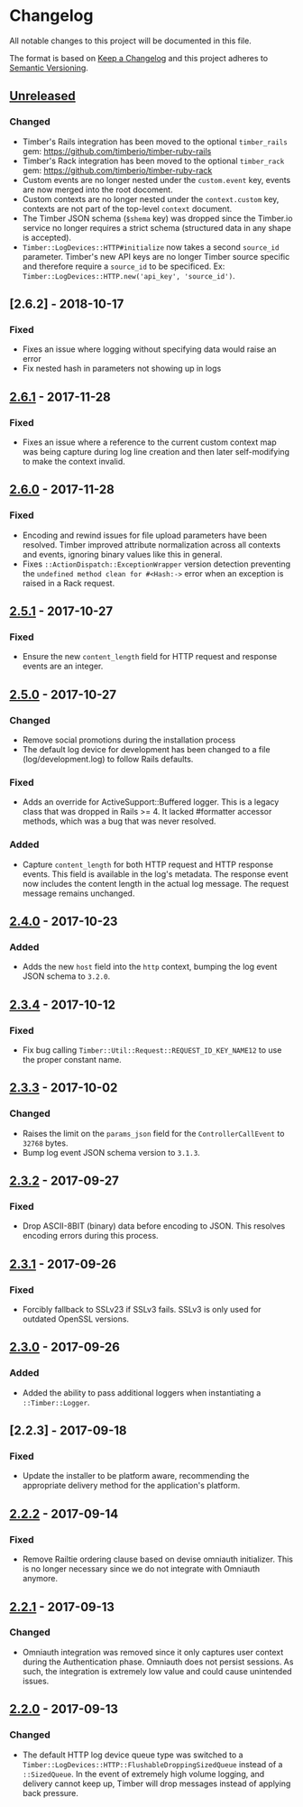 # Changelog

All notable changes to this project will be documented in this file.

The format is based on [Keep a Changelog](http://keepachangelog.com/en/1.0.0/)
and this project adheres to [Semantic Versioning](http://semver.org/spec/v2.0.0.html).

## [Unreleased]

### Changed

  - Timber's Rails integration has been moved to the optional `timber_rails` gem: https://github.com/timberio/timber-ruby-rails
  - Timber's Rack integration has been moved to the optional `timber_rack` gem: https://github.com/timberio/timber-ruby-rack
  - Custom events are no longer nested under the `custom.event` key, events are now merged into the root docoment.
  - Custom contexts are no longer nested under the `context.custom` key, contexts are not part of the top-level `context` document.
  - The Timber JSON schema (`$shema` key) was dropped since the Timber.io service no longer requires a strict schema (structured data in any shape is accepted).
  - `Timber::LogDevices::HTTP#initialize` now takes a second `source_id` parameter. Timber's new API keys are no longer Timber source specific and therefore require a `source_id` to be specificed. Ex: `Timber::LogDevices::HTTP.new('api_key', 'source_id')`.

## [2.6.2] - 2018-10-17

### Fixed

  - Fixes an issue where logging without specifying data would raise an error
  - Fix nested hash in parameters not showing up in logs

## [2.6.1] - 2017-11-28

### Fixed

  - Fixes an issue where a reference to the current custom context map was being capture during log line creation and then later self-modifying to make the context invalid.

## [2.6.0] - 2017-11-28

### Fixed

  - Encoding and rewind issues for file upload parameters have been resolved. Timber
    improved attribute normalization across all contexts and events, ignoring binary
    values like this in general.
  - Fixes `::ActionDispatch::ExceptionWrapper` version detection preventing the `undefined method clean for #<Hash:->` error when an exception is raised in a Rack request.

## [2.5.1] - 2017-10-27

### Fixed

  - Ensure the new `content_length` field for HTTP request and response events are an integer.

## [2.5.0] - 2017-10-27

### Changed

  - Remove social promotions during the installation process
  - The default log device for development has been changed to a file (log/development.log)
    to follow Rails defaults.

### Fixed

  - Adds an override for ActiveSupport::Buffered logger. This is a legacy class that was dropped
    in Rails >= 4. It lacked #formatter accessor methods, which was a bug that was never resolved.

### Added

  - Capture `content_length` for both HTTP request and HTTP response events. This field is
    available in the log's metadata. The response event now includes the content length in the
    actual log message. The request message remains unchanged.

## [2.4.0] - 2017-10-23

### Added

  - Adds the new `host` field into the `http` context, bumping the log event JSON schema to `3.2.0`.

## [2.3.4] - 2017-10-12

### Fixed

  - Fix bug calling `Timber::Util::Request::REQUEST_ID_KEY_NAME12` to use the proper constant name.

## [2.3.3] - 2017-10-02

### Changed

  - Raises the limit on the `params_json` field for the `ControllerCallEvent` to `32768` bytes.
  - Bump log event JSON schema version to `3.1.3`.

## [2.3.2] - 2017-09-27

### Fixed

  - Drop ASCII-8BIT (binary) data before encoding to JSON. This resolves encoding errors during
    this process.

## [2.3.1] - 2017-09-26

### Fixed

  - Forcibly fallback to SSLv23 if SSLv3 fails. SSLv3 is only used for outdated OpenSSL versions.

## [2.3.0] - 2017-09-26

### Added

  - Added the ability to pass additional loggers when instantiating a `::Timber::Logger`.

## [2.2.3] - 2017-09-18

### Fixed

  - Update the installer to be platform aware, recommending the appropriate delivery method
    for the application's platform.


## [2.2.2] - 2017-09-14

### Fixed

  - Remove Railtie ordering clause based on devise omniauth initializer. This is no longer
    necessary since we do not integrate with Omniauth anymore.

## [2.2.1] - 2017-09-13

### Changed

  - Omniauth integration was removed since it only captures user context during the Authentication
    phase. Omniauth does not persist sessions. As such, the integration is extremely low value
    and could cause unintended issues.

## [2.2.0] - 2017-09-13

### Changed

  - The default HTTP log device queue type was switched to a
    `Timber::LogDevices::HTTP::FlushableDroppingSizedQueue` instead of a `::SizedQueue`. In the
    event of extremely high volume logging, and delivery cannot keep up, Timber will drop messages
    instead of applying back pressure.


[Unreleased]: https://github.com/timberio/timber-ruby/compare/v2.6.1...HEAD
[2.6.1]: https://github.com/timberio/timber-ruby/compare/v2.6.0...v2.6.1
[2.6.0]: https://github.com/timberio/timber-ruby/compare/v2.5.1...v2.6.0
[2.5.1]: https://github.com/timberio/timber-ruby/compare/v2.5.0...v2.5.1
[2.5.0]: https://github.com/timberio/timber-ruby/compare/v2.4.0...v2.5.0
[2.4.0]: https://github.com/timberio/timber-ruby/compare/v2.3.4...v2.4.0
[2.3.4]: https://github.com/timberio/timber-ruby/compare/v2.3.3...v2.3.4
[2.3.3]: https://github.com/timberio/timber-ruby/compare/v2.3.2...v2.3.3
[2.3.2]: https://github.com/timberio/timber-ruby/compare/v2.3.1...v2.3.2
[2.3.1]: https://github.com/timberio/timber-ruby/compare/v2.3.0...v2.3.1
[2.3.0]: https://github.com/timberio/timber-ruby/compare/v2.2.2...v2.3.0
[2.2.2]: https://github.com/timberio/timber-ruby/compare/v2.2.2...v2.2.3
[2.2.2]: https://github.com/timberio/timber-ruby/compare/v2.2.1...v2.2.2
[2.2.1]: https://github.com/timberio/timber-ruby/compare/v2.2.0...v2.2.1
[2.2.0]: https://github.com/timberio/timber-ruby/compare/v2.1.10...v2.2.0
